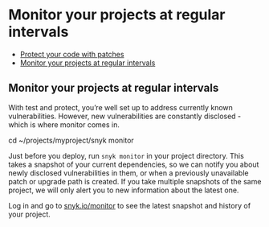 # Monitor your projects at regular intervals

* [ Protect your code with patches](/hc/en-us/articles/360003812558-Protect-your-code-with-patches)
* [ Monitor your projects at regular intervals](/hc/en-us/articles/360003851297-Monitor-your-projects-at-regular-intervals)

##  Monitor your projects at regular intervals

With test and protect, you’re well set up to address currently known vulnerabilities. However, new vulnerabilities are constantly disclosed - which is where monitor comes in.

cd ~/projects/myproject/snyk monitor

Just before you deploy, run `snyk monitor` in your project directory. This takes a snapshot of your current dependencies, so we can notify you about newly disclosed vulnerabilities in them, or when a previously unavailable patch or upgrade path is created. If you take multiple snapshots of the same project, we will only alert you to new information about the latest one.

Log in and go to [snyk.io/monitor](https://app.snyk.io/monitor/) to see the latest snapshot and history of your project.

